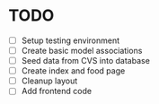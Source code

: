 TODO
====

- [ ] Setup testing environment
- [ ] Create basic model associations
- [ ] Seed data from CVS into database
- [ ] Create index and food page
- [ ] Cleanup layout
- [ ] Add frontend code